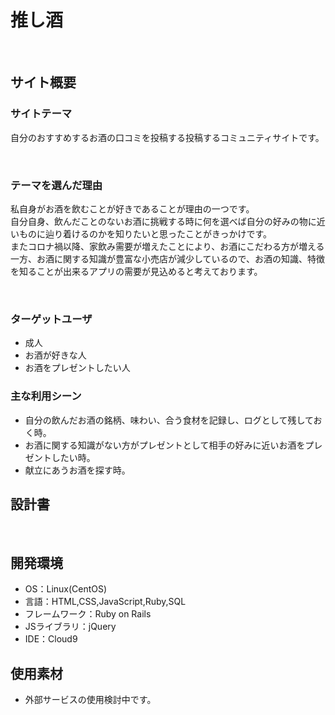# 推し酒
​
## サイト概要
### サイトテーマ
自分のおすすめするお酒の口コミを投稿する投稿するコミュニティサイトです。

​
### テーマを選んだ理由
私自身がお酒を飲むことが好きであることが理由の一つです。  
自分自身、飲んだことのないお酒に挑戦する時に何を選べば自分の好みの物に近いものに辿り着けるのかを知りたいと思ったことがきっかけです。  
またコロナ禍以降、家飲み需要が増えたことにより、お酒にこだわる方が増える一方、お酒に関する知識が豊富な小売店が減少しているので、お酒の知識、特徴を知ることが出来るアプリの需要が見込めると考えております。


​
### ターゲットユーザ
<!--誰に使ってもらうかを具体的に記載する-->
- 成人  
- お酒が好きな人  
- お酒をプレゼントしたい人
​
### 主な利用シーン
<!--どのような時に使うのかの状況を記載すること-->
- 自分の飲んだお酒の銘柄、味わい、合う食材を記録し、ログとして残しておく時。
- お酒に関する知識がない方がプレゼントとして相手の好みに近いお酒をプレゼントしたい時。
- 献立にあうお酒を探す時。
​
## 設計書
<!--テーマを設定・提出する時点では不要です-->
​
## 開発環境
- OS：Linux(CentOS)
- 言語：HTML,CSS,JavaScript,Ruby,SQL
- フレームワーク：Ruby on Rails
- JSライブラリ：jQuery
- IDE：Cloud9
​
## 使用素材
- 外部サービスの使用検討中です。

